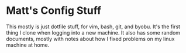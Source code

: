 # Matt's Config Stuff

This mostly is just dotfile stuff, for vim, bash, git, and byobu.  It's the first thing I clone
when logging into a new machine.  It also has some random documents, mostly with notes about how I
fixed problems on my linux machine at home.
